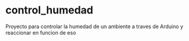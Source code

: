 # control_humedad
Proyecto para controlar la humedad de un ambiente a traves de Arduino y reaccionar en funcion de eso
